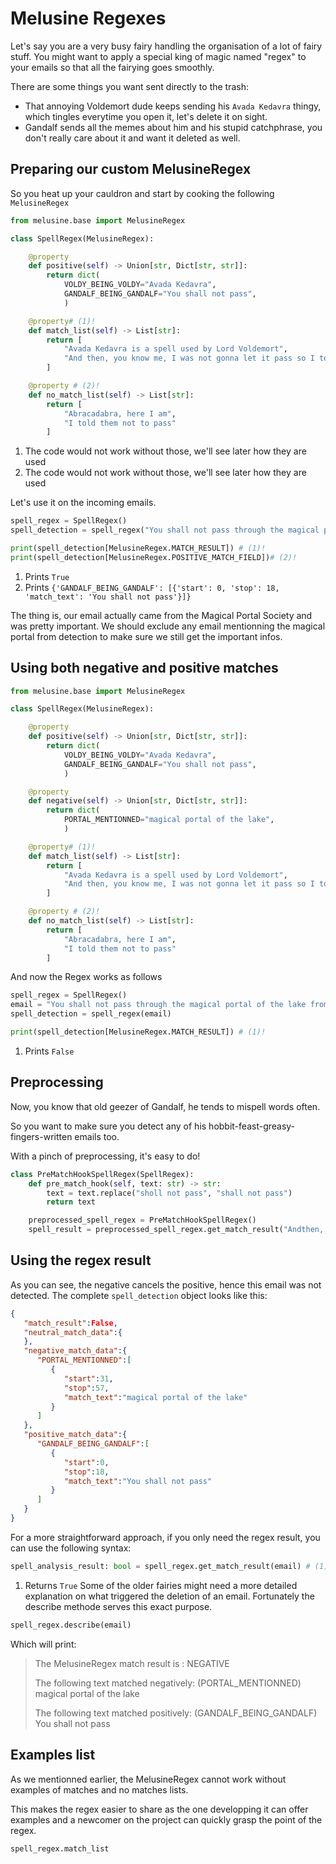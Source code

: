# Melusine Regexes

Let's say you are a very busy fairy handling the organisation of a lot of fairy stuff.
You might want to apply a special king of magic named "regex" to your emails so that all the fairying goes smoothly.

There are some things you want sent directly to the trash:

* That annoying Voldemort dude keeps sending his `Avada Kedavra` thingy, which tingles everytime you open it, let's delete it on sight.
* Gandalf sends all the memes about him and his stupid catchphrase, you don't really care about it and want it deleted as well.

## Preparing our custom MelusineRegex

So you heat up your cauldron and start by cooking the following `MelusineRegex`

``` python
from melusine.base import MelusineRegex

class SpellRegex(MelusineRegex):

    @property
    def positive(self) -> Union[str, Dict[str, str]]:
        return dict(
            VOLDY_BEING_VOLDY="Avada Kedavra",
            GANDALF_BEING_GANDALF="You shall not pass",
            )

    @property# (1)!
    def match_list(self) -> List[str]:
        return [
            "Avada Kedavra is a spell used by Lord Voldemort",
            "And then, you know me, I was not gonna let it pass so I told them : You shall not pass and obviously everyone clapped",
        ]

    @property # (2)!
    def no_match_list(self) -> List[str]:
        return [
            "Abracadabra, here I am",
            "I told them not to pass"
        ]
```

1. The code would not work without those, we'll see later how they are used
2. The code would not work without those, we'll see later how they are used


Let's use it on the incoming emails.

``` python
spell_regex = SpellRegex()
spell_detection = spell_regex("You shall not pass through the magical portal of the lake from Monday to Thursday as it is currently under repair.")

print(spell_detection[MelusineRegex.MATCH_RESULT]) # (1)!
print(spell_detection[MelusineRegex.POSITIVE_MATCH_FIELD])# (2)! 
```

1. Prints `True`
2. Prints `{'GANDALF_BEING_GANDALF': [{'start': 0, 'stop': 18, 'match_text': 'You shall not pass'}]}`

The thing is, our email actually came from the Magical Portal Society and was pretty important. We should exclude any email mentionning the magical portal from detection to make sure we still get the important infos.

## Using both negative and positive matches

``` python
from melusine.base import MelusineRegex

class SpellRegex(MelusineRegex):

    @property
    def positive(self) -> Union[str, Dict[str, str]]:
        return dict(
            VOLDY_BEING_VOLDY="Avada Kedavra",
            GANDALF_BEING_GANDALF="You shall not pass",
            )

    @property
    def negative(self) -> Union[str, Dict[str, str]]:
        return dict(
            PORTAL_MENTIONNED="magical portal of the lake",
            )

    @property# (1)!
    def match_list(self) -> List[str]:
        return [
            "Avada Kedavra is a spell used by Lord Voldemort",
            "And then, you know me, I was not gonna let it pass so I told them : You shall not pass and obviously everyone clapped",
        ]

    @property # (2)!
    def no_match_list(self) -> List[str]:
        return [
            "Abracadabra, here I am",
            "I told them not to pass"
        ]
```

And now the Regex works as follows

``` python
spell_regex = SpellRegex()
email = "You shall not pass through the magical portal of the lake from Monday to Thursday as it is currently under repair."
spell_detection = spell_regex(email)

print(spell_detection[MelusineRegex.MATCH_RESULT]) # (1)!
```

1. Prints `False`

## Preprocessing

Now, you know that old geezer of Gandalf, he tends to mispell words often.

So you want to make sure you detect any of his hobbit-feast-greasy-fingers-written emails too.

With a pinch of preprocessing, it's easy to do!

``` python
class PreMatchHookSpellRegex(SpellRegex):
    def pre_match_hook(self, text: str) -> str:
        text = text.replace("sholl not pass", "shall not pass")
        return text

    preprocessed_spell_regex = PreMatchHookSpellRegex()
    spell_result = preprocessed_spell_regex.get_match_result("Andthen,, I told Morgana 'You sholl not pass!' as she wanted topass... Im stil wonddering why she did not find it fundny...")
```

## Using the regex result

As you can see, the negative cancels the positive, hence this email was not detected.
The complete `spell_detection` object looks like this:

``` json
{
   "match_result":False,
   "neutral_match_data":{
   },
   "negative_match_data":{
      "PORTAL_MENTIONNED":[
         {
            "start":31,
            "stop":57,
            "match_text":"magical portal of the lake"
         }
      ]
   },
   "positive_match_data":{
      "GANDALF_BEING_GANDALF":[
         {
            "start":0,
            "stop":18,
            "match_text":"You shall not pass"
         }
      ]
   }
}
```

For a more straightforward approach, if you only need the regex result, you can use the following syntax:

``` python
spell_analysis_result: bool = spell_regex.get_match_result(email) # (1)!
```
1. Returns `True`
Some of the older fairies might need a more detailed explanation on what triggered the deletion of an email.
Fortunately the describe methode serves this exact purpose.

``` python
spell_regex.describe(email)
```

Which will print:

>The MelusineRegex match result is : NEGATIVE
>
>The following text matched negatively: (PORTAL_MENTIONNED) magical portal of the lake
>
>The following text matched positively: (GANDALF_BEING_GANDALF) You shall not pass


## Examples list

As we mentionned earlier, the MelusineRegex cannot work without examples of matches and no matches lists.

This makes the regex easier to share as the one developping it can offer examples and a newcomer on the project can quickly grasp the point of the regex.

``` python
spell_regex.match_list
```

